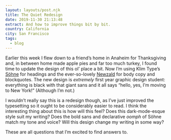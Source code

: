 ```yaml
---
layout: layouts/post.njk
title: The Quiet Redesign
date: 2019-11-30 21:13:48
extract: And how to improve things bit by bit.
country: California
city: San Francisco
tags:
  - blog
---
```


Earlier this week I flew down to a friend’s home in Anaheim for Thanksgiving and, in between home made apple pies and far too much turkey, I found time to update the design of this ol’ place a bit. Now I’m using Klim Type’s [Söhne](https://klim.co.nz/collections/soehne/) for headings and the ever-so-lovely [Newzald](https://klim.co.nz/retail-fonts/newzald/) for body copy and blockquotes. The new design is _extremely_ first year graphic design student: everything is black with that giant sans and it all says “hello, yes, I’m moving to New York!” (Although I’m not.)

I wouldn’t really say this is a redesign though, as I’ve just improved the typesetting so it ought to be considerably easier to read. I think the interesting thing about this is how will this feel? Does this dark-mode-esque style suit my writing? Does the bold sans and declarative _oomph_ of Söhne match my tone and voice? Will this design change my writing in some way?

These are all questions that I’m excited to find answers to.
